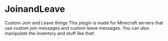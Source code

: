 JoinandLeave
============

Custom Join and Leave things
This plugin is made for Minecraft servers that use custom join messages and custom leave messages.
You can also manipulate the inventory and stuff like that!
